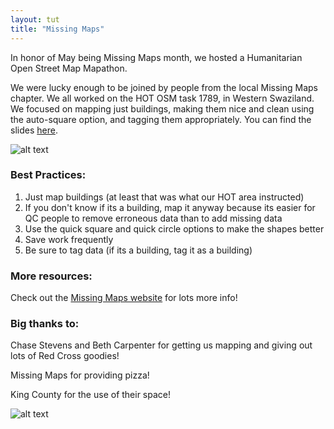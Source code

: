 ```yaml
---
layout: tut
title: "Missing Maps"
---
```


In honor of May being Missing Maps month, we hosted a Humanitarian Open Street Map Mapathon.

We were lucky enough to be joined by people from the local Missing Maps chapter. We all worked on the HOT OSM task 1789, in Western Swaziland. We focused on mapping just buildings, making them nice and clean using the auto-square option, and tagging them appropriately. You can find the slides [here](https://drive.google.com/file/d/0B9K68TCuaX4ebU5rdVlyT3JJSVZxclZtemxCdF9QWEtralI0/view?usp=sharing).

![alt text](img/mapping.PNG)

### Best Practices:

1. Just map buildings (at least that was what our HOT area instructed)
2. If you don't know if its a building, map it anyway because its easier for QC people to remove erroneous data than to add missing data
3. Use the quick square and quick circle options to make the shapes better
4. Save work frequently
5. Be sure to tag data (if its a building, tag it as a building)

### More resources:

Check out the [Missing Maps website](http://www.missingmaps.org/contribute/#learn) for lots more info!

### Big thanks to:

Chase Stevens and Beth Carpenter for getting us mapping and giving out lots of Red Cross goodies!

Missing Maps for providing pizza!

King County for the use of their space!

![alt text](img/pizza.PNG)

